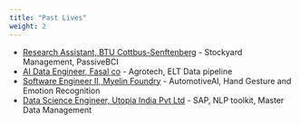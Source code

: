 ```yaml
---
title: "Past Lives"
weight: 2
---
```

- [Research Assistant, BTU Cottbus-Senftenberg](https://www.b-tu.de/) - Stockyard Management, PassiveBCI
- [AI Data Engineer, Fasal co](https://fasal.co/) - Agrotech, ELT Data pipeline
- [Software Engineer II, Myelin Foundry](https://www.myelinfoundry.com/) - AutomotiveAI, Hand Gesture and Emotion Recognition
- [Data Science Engineer, Utopia India Pvt Ltd](https://www.utopiainc.com/) - SAP, NLP toolkit, Master Data Management